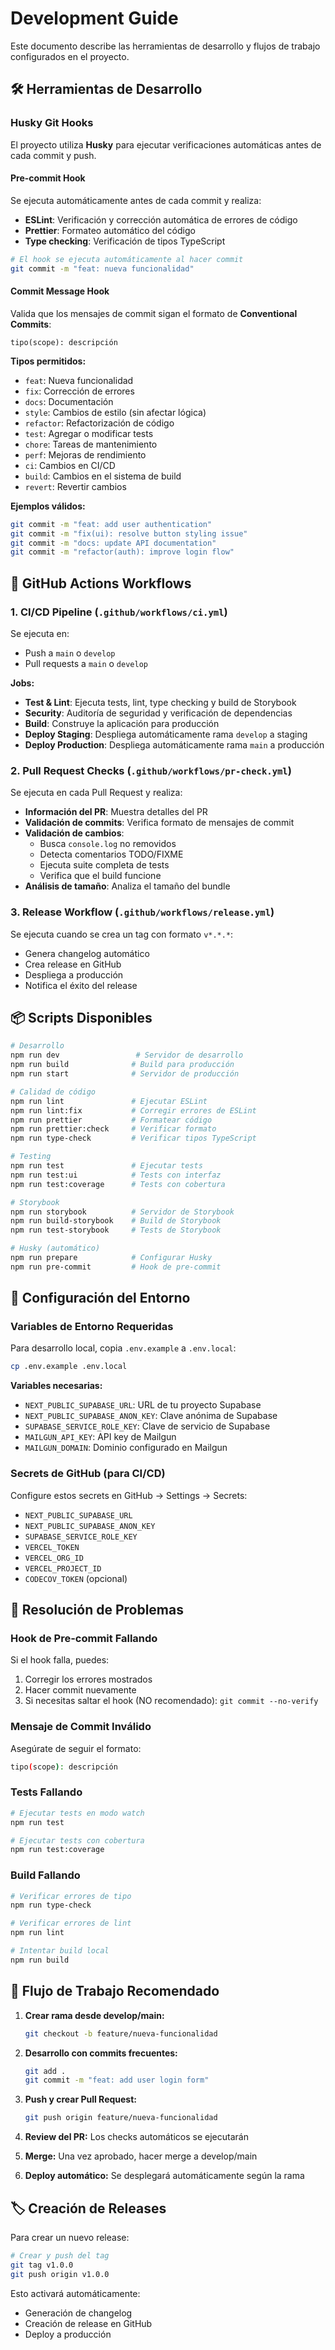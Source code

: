 # Development Guide

Este documento describe las herramientas de desarrollo y flujos de trabajo configurados en el proyecto.

## 🛠️ Herramientas de Desarrollo

### Husky Git Hooks

El proyecto utiliza **Husky** para ejecutar verificaciones automáticas antes de cada commit y push.

#### Pre-commit Hook

Se ejecuta automáticamente antes de cada commit y realiza:

- **ESLint**: Verificación y corrección automática de errores de código
- **Prettier**: Formateo automático del código
- **Type checking**: Verificación de tipos TypeScript

```bash
# El hook se ejecuta automáticamente al hacer commit
git commit -m "feat: nueva funcionalidad"
```

#### Commit Message Hook

Valida que los mensajes de commit sigan el formato de **Conventional Commits**:

```
tipo(scope): descripción
```

**Tipos permitidos:**

- `feat`: Nueva funcionalidad
- `fix`: Corrección de errores
- `docs`: Documentación
- `style`: Cambios de estilo (sin afectar lógica)
- `refactor`: Refactorización de código
- `test`: Agregar o modificar tests
- `chore`: Tareas de mantenimiento
- `perf`: Mejoras de rendimiento
- `ci`: Cambios en CI/CD
- `build`: Cambios en el sistema de build
- `revert`: Revertir cambios

**Ejemplos válidos:**

```bash
git commit -m "feat: add user authentication"
git commit -m "fix(ui): resolve button styling issue"
git commit -m "docs: update API documentation"
git commit -m "refactor(auth): improve login flow"
```

## 🚀 GitHub Actions Workflows

### 1. CI/CD Pipeline (`.github/workflows/ci.yml`)

Se ejecuta en:

- Push a `main` o `develop`
- Pull requests a `main` o `develop`

**Jobs:**

- **Test & Lint**: Ejecuta tests, lint, type checking y build de Storybook
- **Security**: Auditoría de seguridad y verificación de dependencias
- **Build**: Construye la aplicación para producción
- **Deploy Staging**: Despliega automáticamente rama `develop` a staging
- **Deploy Production**: Despliega automáticamente rama `main` a producción

### 2. Pull Request Checks (`.github/workflows/pr-check.yml`)

Se ejecuta en cada Pull Request y realiza:

- **Información del PR**: Muestra detalles del PR
- **Validación de commits**: Verifica formato de mensajes de commit
- **Validación de cambios**:
  - Busca `console.log` no removidos
  - Detecta comentarios TODO/FIXME
  - Ejecuta suite completa de tests
  - Verifica que el build funcione
- **Análisis de tamaño**: Analiza el tamaño del bundle

### 3. Release Workflow (`.github/workflows/release.yml`)

Se ejecuta cuando se crea un tag con formato `v*.*.*`:

- Genera changelog automático
- Crea release en GitHub
- Despliega a producción
- Notifica el éxito del release

## 📦 Scripts Disponibles

```bash
# Desarrollo
npm run dev                 # Servidor de desarrollo
npm run build              # Build para producción
npm run start              # Servidor de producción

# Calidad de código
npm run lint               # Ejecutar ESLint
npm run lint:fix           # Corregir errores de ESLint
npm run prettier           # Formatear código
npm run prettier:check     # Verificar formato
npm run type-check         # Verificar tipos TypeScript

# Testing
npm run test               # Ejecutar tests
npm run test:ui            # Tests con interfaz
npm run test:coverage      # Tests con cobertura

# Storybook
npm run storybook          # Servidor de Storybook
npm run build-storybook    # Build de Storybook
npm run test-storybook     # Tests de Storybook

# Husky (automático)
npm run prepare            # Configurar Husky
npm run pre-commit         # Hook de pre-commit
```

## 🔧 Configuración del Entorno

### Variables de Entorno Requeridas

Para desarrollo local, copia `.env.example` a `.env.local`:

```bash
cp .env.example .env.local
```

**Variables necesarias:**

- `NEXT_PUBLIC_SUPABASE_URL`: URL de tu proyecto Supabase
- `NEXT_PUBLIC_SUPABASE_ANON_KEY`: Clave anónima de Supabase
- `SUPABASE_SERVICE_ROLE_KEY`: Clave de servicio de Supabase
- `MAILGUN_API_KEY`: API key de Mailgun
- `MAILGUN_DOMAIN`: Dominio configurado en Mailgun

### Secrets de GitHub (para CI/CD)

Configure estos secrets en GitHub → Settings → Secrets:

- `NEXT_PUBLIC_SUPABASE_URL`
- `NEXT_PUBLIC_SUPABASE_ANON_KEY`
- `SUPABASE_SERVICE_ROLE_KEY`
- `VERCEL_TOKEN`
- `VERCEL_ORG_ID`
- `VERCEL_PROJECT_ID`
- `CODECOV_TOKEN` (opcional)

## 🚨 Resolución de Problemas

### Hook de Pre-commit Fallando

Si el hook falla, puedes:

1. Corregir los errores mostrados
2. Hacer commit nuevamente
3. Si necesitas saltar el hook (NO recomendado): `git commit --no-verify`

### Mensaje de Commit Inválido

Asegúrate de seguir el formato:

```bash
tipo(scope): descripción
```

### Tests Fallando

```bash
# Ejecutar tests en modo watch
npm run test

# Ejecutar tests con cobertura
npm run test:coverage
```

### Build Fallando

```bash
# Verificar errores de tipo
npm run type-check

# Verificar errores de lint
npm run lint

# Intentar build local
npm run build
```

## 📝 Flujo de Trabajo Recomendado

1. **Crear rama desde develop/main:**

   ```bash
   git checkout -b feature/nueva-funcionalidad
   ```

2. **Desarrollo con commits frecuentes:**

   ```bash
   git add .
   git commit -m "feat: add user login form"
   ```

3. **Push y crear Pull Request:**

   ```bash
   git push origin feature/nueva-funcionalidad
   ```

4. **Review del PR:** Los checks automáticos se ejecutarán

5. **Merge:** Una vez aprobado, hacer merge a develop/main

6. **Deploy automático:** Se desplegará automáticamente según la rama

## 🏷️ Creación de Releases

Para crear un nuevo release:

```bash
# Crear y push del tag
git tag v1.0.0
git push origin v1.0.0
```

Esto activará automáticamente:

- Generación de changelog
- Creación de release en GitHub
- Deploy a producción
